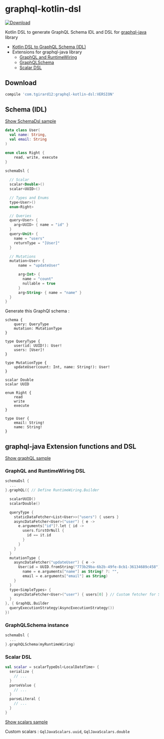 # graphql-kotlin-dsl

[ ![Download](https://api.bintray.com/packages/tgirard12/kotlin/graphql-kotlin-dsl/images/download.svg) ](https://bintray.com/tgirard12/kotlin/graphql-kotlin-dsl/_latestVersion)

Kotlin DSL to generate GraphQL Schema IDL and DSL for [graphql-java](https://github.com/graphql-java/graphql-java) library

- [Kotlin DSL to GraphQL Schema (IDL)](#schema-idl)
- Extensions for graphql-java library
  * [GraphQL and RuntimeWiring](#graphql-and-runtimewiring-dsl)
  * [GraphQLSchema](#graphqlschema-instance)
  * [Scalar DSL](#scalar-dsl)

## Download

```gradle
compile 'com.tgirard12:graphql-kotlin-dsl:VERSION'
```

## Schema (IDL)

[Show SchemaDsl sample](src/test/kotlin/com/tgirard12/graphqlkotlindsl/SchemaDslTest.kt#L25)

```kotlin
data class User(
  val name: String, 
  val email: String
)

enum class Right {
    read, write, execute
}

schemaDsl {
 
  // Scalar
  scalar<Double>()
  scalar<UUID>()

  // Types and Enums
  type<User>()
  enum<Right>

  // Queries
  query<User> {
    arg<UUID> { name = "id" }
  }
  query<Unit> {
    name = "users"
    returnType = "[User]"
  }

  // Mutations
  mutation<User> {
      name = "updateUser"

      arg<Int> { 
        name = "count"
        nullable = true
      }
      arg<String> { name = "name" }
  } 
}
```

Generate this GraphQl schema :

```
schema {
    query: QueryType
    mutation: MutationType
}

type QueryType {
    user(id: UUID!): User!
    users: [User]!
}

type MutationType {
    updateUser(count: Int, name: String!): User!
}

scalar Double
scalar UUID

enum Right {
    read
    write
    execute
}

type User {
    email: String!
    name: String!
}
```


## graphql-java Extension functions and DSL

[Show graphQL sample](src/test/kotlin/com/tgirard12/graphqlkotlindsl/execution/ExecutionTest.kt#L39)

### GraphQL and RuntimeWiring DSL

```kotlin
schemaDsl { 
  ...
}.graphQL({ // Define RuntimeWiring.Builder

  scalarUUID()
  scalarDouble()

  queryType {
    staticDataFetcher<List<User>>("users") { users }
    asyncDataFetcher<User>("user") { e ->
      e.arguments["id"]?.let { id ->
        users.firstOrNull {
          id == it.id
        }
      }
    }
  }
  mutationType {
    asyncDataFetcher("updateUser") { e ->
      User(id = UUID.fromString("773b29ba-6b2b-49fe-8cb1-36134689c458"),
        name = e.arguments["name"] as String? ?: "",
        email = e.arguments["email"] as String)
    }
  }
  type<SimpleTypes> {
    asyncDataFetcher<User>("user") { users[0] } // Custom fetcher for SimpleTypes.user
  }
}, { GraphQL.Builder
  queryExecutionStrategy(AsyncExecutionStrategy())
})
```

### GraphQLSchema instance

```kotlin
schemaDsl { 
  ...
}.graphQLSchema(myRuntimeWiring)
```

### Scalar DSL

```kotlin
val scalar = scalarTypeDsl<LocalDateTime> {
  serialize {
    // ...
  }
  parseValue {
    // ...
  }
  parseLiteral {
    // ...
  }
}

```
[Show scalars sample](src/main/kotlin/com/tgirard12/graphqlkotlindsl/graphqljava/GqlJavaScalars.kt#L12)

Custom scalars : `GqlJavaScalars.uuid`, `GqlJavaScalars.double`


